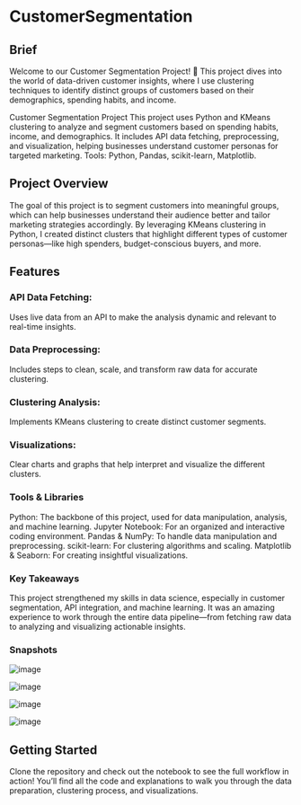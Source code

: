 # CustomerSegmentation

## Brief

Welcome to our Customer Segmentation Project! 👋 This project dives into the world of data-driven customer insights, where I use clustering techniques to identify distinct groups of customers based on their demographics, spending habits, and income.

Customer Segmentation Project This project uses Python and KMeans clustering to analyze and segment customers based on spending habits, income, and demographics. It includes API data fetching, preprocessing, and visualization, helping businesses understand customer personas for targeted marketing. Tools: Python, Pandas, scikit-learn, Matplotlib.

## Project Overview
The goal of this project is to segment customers into meaningful groups, which can help businesses understand their audience better and tailor marketing strategies accordingly. By leveraging KMeans clustering in Python, I created distinct clusters that highlight different types of customer personas—like high spenders, budget-conscious buyers, and more.

## Features
### API Data Fetching: 
Uses live data from an API to make the analysis dynamic and relevant to real-time insights.
### Data Preprocessing: 
Includes steps to clean, scale, and transform raw data for accurate clustering.
### Clustering Analysis:
Implements KMeans clustering to create distinct customer segments.
### Visualizations: 
Clear charts and graphs that help interpret and visualize the different clusters.
### Tools & Libraries
Python: The backbone of this project, used for data manipulation, analysis, and machine learning.
Jupyter Notebook: For an organized and interactive coding environment.
Pandas & NumPy: To handle data manipulation and preprocessing.
scikit-learn: For clustering algorithms and scaling.
Matplotlib & Seaborn: For creating insightful visualizations.
### Key Takeaways
This project strengthened my skills in data science, especially in customer segmentation, API integration, and machine learning. It was an amazing experience to work through the entire data pipeline—from fetching raw data to analyzing and visualizing actionable insights.

### Snapshots 
![image](https://github.com/user-attachments/assets/ca91649f-aea0-4f1f-81f1-79332ccd193b)

![image](https://github.com/user-attachments/assets/f1e61f0a-9c20-45fe-98a9-5be878469e9e)

![image](https://github.com/user-attachments/assets/8bf0fe90-39ed-43a6-8862-afafe9964653)

![image](https://github.com/user-attachments/assets/42e3c508-2725-4d9d-9602-053c8f6a8d45)



## Getting Started
Clone the repository and check out the notebook to see the full workflow in action! You’ll find all the code and explanations to walk you through the data preparation, clustering process, and visualizations.

